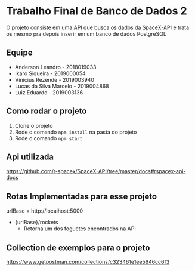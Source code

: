 # Trabalho Final de Banco de Dados 2
O projeto consiste em uma API que busca os dados da SpaceX-API e
trata os mesmo pra depois inserir em um banco de dados PostgreSQL

## Equipe
- Anderson Leandro - 2018019033
- Ikaro Siqueira - 2019000054
- Vinicius Rezende - 2019003940
- Lucas da Silva Marcelo - 2019004868
- Luiz Eduardo - 2019003136

## Como rodar o projeto
1. Clone o projeto
2. Rode o comando `npm install` na pasta do projeto
3. Rode o comando `npm start`


## Api utilizada
https://github.com/r-spacex/SpaceX-API/tree/master/docs#rspacex-api-docs


## Rotas Implementadas para esse projeto
urlBase = http://localhost:5000

- {urlBase}/rockets 
    - Retorna um dos foguetes encontrados na API

## Collection de exemplos para o projeto
https://www.getpostman.com/collections/c323461e1ee5646cc6f3
